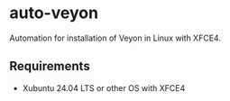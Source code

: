 # auto-veyon

Automation for installation of Veyon in Linux with XFCE4.

## Requirements

- Xubuntu 24.04 LTS or other OS with XFCE4